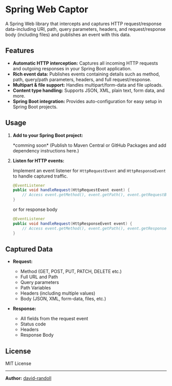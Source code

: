 # Spring Web Captor

A Spring Web library that intercepts and captures HTTP request/response data-including URI, path, query parameters, headers, and request/response body (including files) and publishes an event with this data.

## Features

- **Automatic HTTP interception:** Captures all incoming HTTP requests and outgoing responses in your Spring Boot application.
- **Rich event data:** Publishes events containing details such as method, path, query/path parameters, headers, and full request/response.
- **Multipart & file support:** Handles multipart/form-data and file uploads.
- **Content type handling:** Supports JSON, XML, plain text, form data, and more.
- **Spring Boot integration:** Provides auto-configuration for easy setup in Spring Boot projects.

## Usage

1. **Add to your Spring Boot project:**
   
   \*comming soon\* (Publish to Maven Central or GitHub Packages and add dependency instructions here.)

2. **Listen for HTTP events:**

   Implement an event listener for `HttpRequestEvent` and `HttpResponseEvent` to handle captured traffic.

   ```java
   @EventListener
   public void handleRequest(HttpRequestEvent event) {
       // Access event.getMethod(), event.getPath(), event.getRequestBody(), etc.
   }
   ```
   or for response body
   ```java
   @EventListener
   public void handleRequest(HttpResponseEvent event) {
       // Access event.getMethod(), event.getPath(), event.getResponseBody(), etc.
   }
   ```

## Captured Data

- **Request:**
  - Method (GET, POST, PUT, PATCH, DELETE etc.)
  - Full URL and Path
  - Query parameters
  - Path Variables
  - Headers (including multiple values)
  - Body (JSON, XML, form-data, files, etc.)

- **Response:**
  - All fields from the request event
  - Status code
  - Headers
  - Response Body

## License

MIT License

---

**Author:** [david-randoll](https://github.com/david-randoll)
